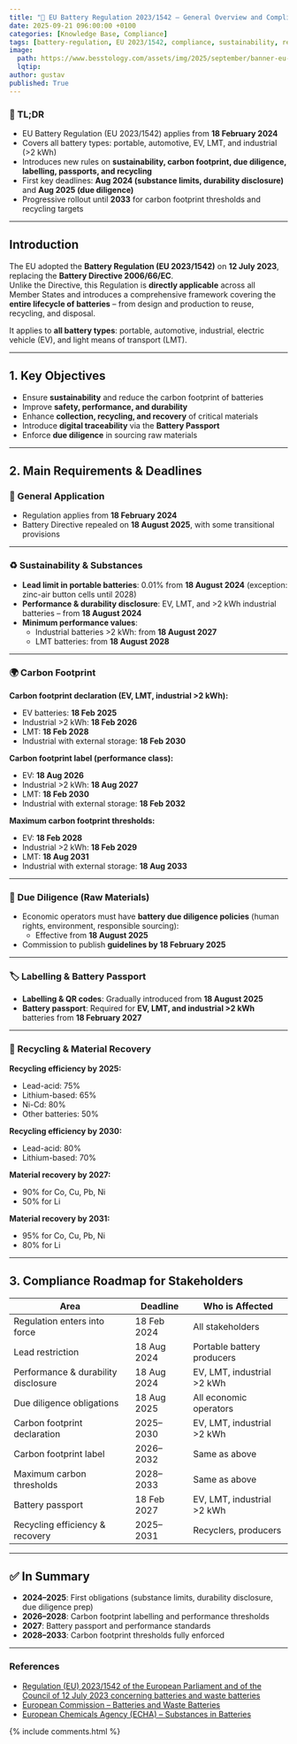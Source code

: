 ```yaml
---
title: "🔋 EU Battery Regulation 2023/1542 – General Overview and Compliance Timeline"
date: 2025-09-21 096:00:00 +0100
categories: [Knowledge Base, Compliance]
tags: [battery-regulation, EU 2023/1542, compliance, sustainability, recycling, battery-passport]
image:
  path: https://www.besstology.com/assets/img/2025/september/banner-eu-battery-regulation.png
  lqtip:
author: gustav
published: True
---
```


### 📌 TL;DR

- EU Battery Regulation (EU 2023/1542) applies from **18 February 2024**  
- Covers all battery types: portable, automotive, EV, LMT, and industrial (>2 kWh)  
- Introduces new rules on **sustainability, carbon footprint, due diligence, labelling, passports, and recycling**  
- First key deadlines: **Aug 2024 (substance limits, durability disclosure)** and **Aug 2025 (due diligence)**  
- Progressive rollout until **2033** for carbon footprint thresholds and recycling targets  

---

## Introduction

The EU adopted the **Battery Regulation (EU 2023/1542)** on **12 July 2023**, replacing the **Battery Directive 2006/66/EC**.  
Unlike the Directive, this Regulation is **directly applicable** across all Member States and introduces a comprehensive framework covering the **entire lifecycle of batteries** – from design and production to reuse, recycling, and disposal.  

It applies to **all battery types**: portable, automotive, industrial, electric vehicle (EV), and light means of transport (LMT).  

---

## 1. Key Objectives

- Ensure **sustainability** and reduce the carbon footprint of batteries  
- Improve **safety, performance, and durability**  
- Enhance **collection, recycling, and recovery** of critical materials  
- Introduce **digital traceability** via the **Battery Passport**  
- Enforce **due diligence** in sourcing raw materials  

---

## 2. Main Requirements & Deadlines  

### 📅 General Application
- Regulation applies from **18 February 2024**  
- Battery Directive repealed on **18 August 2025**, with some transitional provisions  

---

### ♻️ Sustainability & Substances
- **Lead limit in portable batteries**: 0.01% from **18 August 2024** (exception: zinc-air button cells until 2028)  
- **Performance & durability disclosure**: EV, LMT, and >2 kWh industrial batteries – from **18 August 2024**  
- **Minimum performance values**:  
  - Industrial batteries >2 kWh: from **18 August 2027**  
  - LMT batteries: from **18 August 2028**  

---

### 🌍 Carbon Footprint  

**Carbon footprint declaration (EV, LMT, industrial >2 kWh):**  
- EV batteries: **18 Feb 2025**  
- Industrial >2 kWh: **18 Feb 2026**  
- LMT: **18 Feb 2028**  
- Industrial with external storage: **18 Feb 2030**  

**Carbon footprint label (performance class):**  
- EV: **18 Aug 2026**  
- Industrial >2 kWh: **18 Aug 2027**  
- LMT: **18 Feb 2030**  
- Industrial with external storage: **18 Feb 2032**  

**Maximum carbon footprint thresholds:**  
- EV: **18 Feb 2028**  
- Industrial >2 kWh: **18 Feb 2029**  
- LMT: **18 Aug 2031**  
- Industrial with external storage: **18 Aug 2033**  

---

### 🔎 Due Diligence (Raw Materials)  
- Economic operators must have **battery due diligence policies** (human rights, environment, responsible sourcing):  
  - Effective from **18 August 2025**  
- Commission to publish **guidelines by 18 February 2025**  

---

### 🏷️ Labelling & Battery Passport  
- **Labelling & QR codes**: Gradually introduced from **18 August 2025**  
- **Battery passport**: Required for **EV, LMT, and industrial >2 kWh** batteries from **18 February 2027**  

---

### 🔄 Recycling & Material Recovery  

**Recycling efficiency by 2025:**  
- Lead-acid: 75%  
- Lithium-based: 65%  
- Ni-Cd: 80%  
- Other batteries: 50%  

**Recycling efficiency by 2030:**  
- Lead-acid: 80%  
- Lithium-based: 70%  

**Material recovery by 2027:**  
- 90% for Co, Cu, Pb, Ni  
- 50% for Li  

**Material recovery by 2031:**  
- 95% for Co, Cu, Pb, Ni  
- 80% for Li  

---

## 3. Compliance Roadmap for Stakeholders  

| Area                               | Deadline     | Who is Affected                         |
|------------------------------------|-------------|-----------------------------------------|
| Regulation enters into force        | 18 Feb 2024 | All stakeholders                         |
| Lead restriction                    | 18 Aug 2024 | Portable battery producers               |
| Performance & durability disclosure | 18 Aug 2024 | EV, LMT, industrial >2 kWh               |
| Due diligence obligations           | 18 Aug 2025 | All economic operators                   |
| Carbon footprint declaration        | 2025–2030   | EV, LMT, industrial >2 kWh               |
| Carbon footprint label              | 2026–2032   | Same as above                            |
| Maximum carbon thresholds           | 2028–2033   | Same as above                            |
| Battery passport                    | 18 Feb 2027 | EV, LMT, industrial >2 kWh               |
| Recycling efficiency & recovery     | 2025–2031   | Recyclers, producers                      |

---

## ✅ In Summary  

- **2024–2025**: First obligations (substance limits, durability disclosure, due diligence prep)  
- **2026–2028**: Carbon footprint labelling and performance thresholds  
- **2027**: Battery passport and performance standards  
- **2028–2033**: Carbon footprint thresholds fully enforced  

---

### References  

- [Regulation (EU) 2023/1542 of the European Parliament and of the Council of 12 July 2023 concerning batteries and waste batteries](https://eur-lex.europa.eu/eli/reg/2023/1542/oj)  
- [European Commission – Batteries and Waste Batteries](https://environment.ec.europa.eu/topics/waste-and-recycling/batteries-and-waste-batteries_en)  
- [European Chemicals Agency (ECHA) – Substances in Batteries](https://echa.europa.eu/)  

{% include comments.html %}
